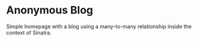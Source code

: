 Anonymous Blog
============
Simple homepage with a blog using a many-to-many relationship inside the context of Sinatra.
